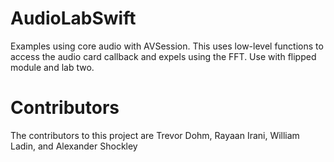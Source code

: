 # AudioLabSwift
Examples using core audio with AVSession. This uses low-level functions to access the audio card callback and expels using the FFT. Use with flipped module and lab two.

# Contributors 
The contributors to this project are Trevor Dohm, Rayaan Irani, William Ladin, and Alexander Shockley 
